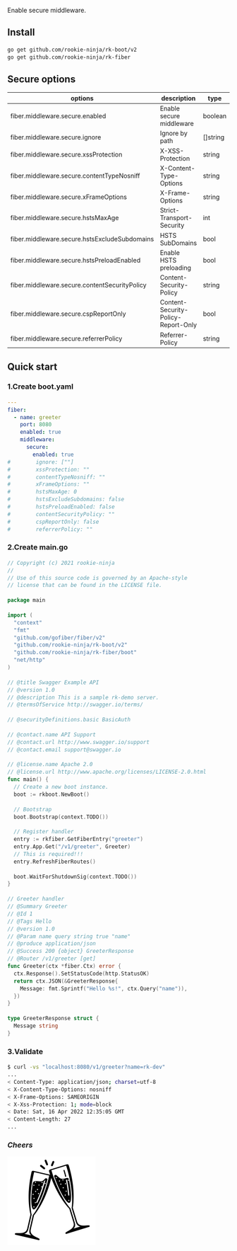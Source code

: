 Enable secure middleware.

## Install
```bash
go get github.com/rookie-ninja/rk-boot/v2
go get github.com/rookie-ninja/rk-fiber
```

## Secure options
| options                                       | description                         | type     | default         |
|-----------------------------------------------|-------------------------------------|----------|-----------------|
| fiber.middleware.secure.enabled               | Enable secure middleware            | boolean  | false           |
| fiber.middleware.secure.ignore                | Ignore by path                      | []string | []              |
| fiber.middleware.secure.xssProtection         | X-XSS-Protection                    | string   | "1; mode=block" |
| fiber.middleware.secure.contentTypeNosniff    | X-Content-Type-Options              | string   | nosniff         |
| fiber.middleware.secure.xFrameOptions         | X-Frame-Options                     | string   | SAMEORIGIN      |
| fiber.middleware.secure.hstsMaxAge            | Strict-Transport-Security           | int      | 0               |
| fiber.middleware.secure.hstsExcludeSubdomains | HSTS SubDomains                     | bool     | false           |
| fiber.middleware.secure.hstsPreloadEnabled    | Enable HSTS preloading              | bool     | false           |
| fiber.middleware.secure.contentSecurityPolicy | Content-Security-Policy             | string   | ""              |
| fiber.middleware.secure.cspReportOnly         | Content-Security-Policy-Report-Only | bool     | false           |
| fiber.middleware.secure.referrerPolicy        | Referrer-Policy                     | string   | ""              |

## Quick start
### 1.Create boot.yaml
```yaml
---
fiber:
  - name: greeter
    port: 8080
    enabled: true
    middleware:
      secure:
        enabled: true
#        ignore: [""]
#        xssProtection: ""
#        contentTypeNosniff: ""
#        xFrameOptions: ""
#        hstsMaxAge: 0
#        hstsExcludeSubdomains: false
#        hstsPreloadEnabled: false
#        contentSecurityPolicy: ""
#        cspReportOnly: false
#        referrerPolicy: ""

```

### 2.Create main.go
```go
// Copyright (c) 2021 rookie-ninja
//
// Use of this source code is governed by an Apache-style
// license that can be found in the LICENSE file.

package main

import (
  "context"
  "fmt"
  "github.com/gofiber/fiber/v2"
  "github.com/rookie-ninja/rk-boot/v2"
  "github.com/rookie-ninja/rk-fiber/boot"
  "net/http"
)

// @title Swagger Example API
// @version 1.0
// @description This is a sample rk-demo server.
// @termsOfService http://swagger.io/terms/

// @securityDefinitions.basic BasicAuth

// @contact.name API Support
// @contact.url http://www.swagger.io/support
// @contact.email support@swagger.io

// @license.name Apache 2.0
// @license.url http://www.apache.org/licenses/LICENSE-2.0.html
func main() {
  // Create a new boot instance.
  boot := rkboot.NewBoot()

  // Bootstrap
  boot.Bootstrap(context.TODO())

  // Register handler
  entry := rkfiber.GetFiberEntry("greeter")
  entry.App.Get("/v1/greeter", Greeter)
  // This is required!!!
  entry.RefreshFiberRoutes()

  boot.WaitForShutdownSig(context.TODO())
}

// Greeter handler
// @Summary Greeter
// @Id 1
// @Tags Hello
// @version 1.0
// @Param name query string true "name"
// @produce application/json
// @Success 200 {object} GreeterResponse
// @Router /v1/greeter [get]
func Greeter(ctx *fiber.Ctx) error {
  ctx.Response().SetStatusCode(http.StatusOK)
  return ctx.JSON(&GreeterResponse{
    Message: fmt.Sprintf("Hello %s!", ctx.Query("name")),
  })
}

type GreeterResponse struct {
  Message string
}
```

### 3.Validate
```bash
$ curl -vs "localhost:8080/v1/greeter?name=rk-dev"
...
< Content-Type: application/json; charset=utf-8
< X-Content-Type-Options: nosniff
< X-Frame-Options: SAMEORIGIN
< X-Xss-Protection: 1; mode=block
< Date: Sat, 16 Apr 2022 12:35:05 GMT
< Content-Length: 27
...
```

### _**Cheers**_
![](../../../../img/user-guide/cheers.png)